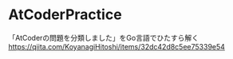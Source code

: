 # AtCoderPractice

「AtCoderの問題を分類しました」をGo言語でひたすら解く
https://qiita.com/KoyanagiHitoshi/items/32dc42d8c5ee75339e54
